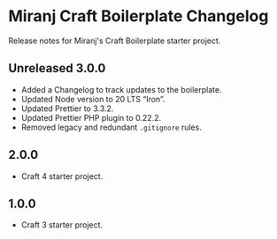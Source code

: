 # Miranj Craft Boilerplate Changelog

Release notes for Miranj's Craft Boilerplate starter project.

## Unreleased 3.0.0

- Added a Changelog to track updates to the boilerplate.
- Updated Node version to 20 LTS “Iron”.
- Updated Prettier to 3.3.2.
- Updated Prettier PHP plugin to 0.22.2.
- Removed legacy and redundant `.gitignore` rules.

## 2.0.0

- Craft 4 starter project.

## 1.0.0

- Craft 3 starter project.
